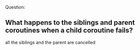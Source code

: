 Question:
## What happens  to the siblings and parent coroutines when a child coroutine fails?
<div class="hint">
  all the siblings and the parent are cancelled
</div>

